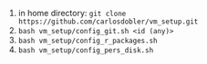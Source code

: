 
1. in home directory: `git clone https://github.com/carlosdobler/vm_setup.git`
2. `bash vm_setup/config_git.sh <id (any)>`
3. `bash vm_setup/config_r_packages.sh`
4. `bash vm_setup/config_pers_disk.sh`

